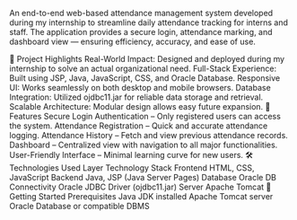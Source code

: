 An end-to-end web-based attendance management system developed during my internship to streamline daily attendance tracking for interns and staff.
The application provides a secure login, attendance marking, and dashboard view — ensuring efficiency, accuracy, and ease of use.

🌟 Project Highlights
Real-World Impact: Designed and deployed during my internship to solve an actual organizational need.
Full-Stack Experience: Built using JSP, Java, JavaScript, CSS, and Oracle Database.
Responsive UI: Works seamlessly on both desktop and mobile browsers.
Database Integration: Utilized ojdbc11.jar for reliable data storage and retrieval.
Scalable Architecture: Modular design allows easy future expansion.
📌 Features
Secure Login Authentication – Only registered users can access the system.
Attendance Registration – Quick and accurate attendance logging.
Attendance History – Fetch and view previous attendance records.
Dashboard – Centralized view with navigation to all major functionalities.
User-Friendly Interface – Minimal learning curve for new users.
🛠️ Technologies Used
Layer	Technology Stack
Frontend	HTML, CSS, JavaScript
Backend	Java, JSP (Java Server Pages)
Database	Oracle DB
Connectivity	Oracle JDBC Driver (ojdbc11.jar)
Server	Apache Tomcat
🚀 Getting Started
Prerequisites
Java JDK installed
Apache Tomcat server
Oracle Database or compatible DBMS
